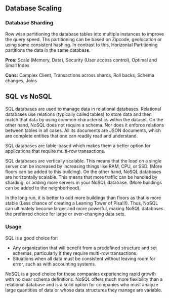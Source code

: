 ## Database Scaling 

### Database Sharding
Row wise partitioning the database tables into multiple instances to improve the query speed. Ths partitioning can be based on Zipcode, geolocation or using some consistent hashing.
In contrast to this, Horizontal Partitioning partitions the data in the same database.

**Pros:** Scale (Memory, Data), Security (User access control), Optimal and Small Index

**Cons:** Complex Client, Transactions across shards, Roll backs, Schema changes, Joins

## SQL vs NoSQL

SQL databases are used to manage data in relational databases. Relational databases use relations (typically called tables) to store data and then match that data by using common characteristics within the dataset. On the other hand, NoSQL does not require a schema. Nor does it enforce relations between tables in all cases. All its documents are JSON documents, which are complete entities that one can readily read and understand.

SQL databases are table-based which makes them a better option for applications that require multi-row transactions. 

SQL databases are vertically scalable. This means that the load on a single server can be increased by increasing things like RAM, CPU, or SSD. (More floors can be added to this building). On the other hand, NoSQL databases are horizontally scalable. This means that more traffic can be handled by sharding, or adding more servers in your NoSQL database. (More buildings can be added to the neighborhood).

In the long run, it is better to add more buildings than floors as that is more stable (Less chance of creating a Leaning Tower of Pisa!!!). Thus, NoSQL can ultimately become larger and more powerful, making NoSQL databases the preferred choice for large or ever-changing data sets.

### Usage

SQL is a good choice for:

- Any organization that will benefit from a predefined structure and set schemas, particularly if they require multi-row transactions.
- Situations when all data must be consistent without leaving room for error, such as with accounting systems.

NoSQL is a good choice for those companies experiencing rapid growth with no clear schema definitions. NoSQL offers much more flexibility than a relational database and is a solid option for companies who must analyze large quantities of data or whose data structures they manage are variable.

